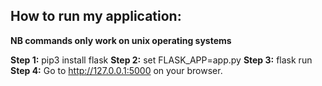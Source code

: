 ## How to run my application:

**NB commands only work on unix operating systems**

**Step 1:** pip3 install flask
**Step 2:** set FLASK_APP=app.py
**Step 3:** flask run
**Step 4:** Go to http://127.0.0.1:5000 on your browser.